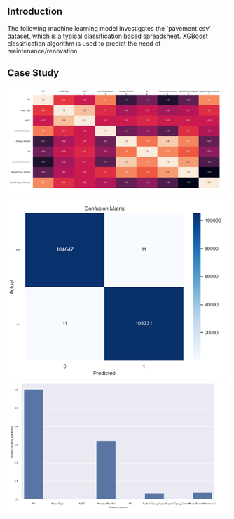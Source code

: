 ## Introduction
The following machine learning model investigates the 'pavement.csv' dataset, which is a typical classification based spreadsheet.
XGBoost classification algorithm is used to predict the need of maintenance/renovation.

## Case Study
<img src="heat.png" alt="heatmap" width="600"/>
<img src="confussion.png" alt="confussion_matrix" width="600"/>
<img src="impact.png" alt="impact" width="600"/>